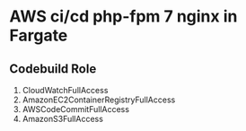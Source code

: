# AWS ci/cd php-fpm 7 nginx in Fargate
## Codebuild  Role
   1) CloudWatchFullAccess
   2) AmazonEC2ContainerRegistryFullAccess
   3) AWSCodeCommitFullAccess 
   4) AmazonS3FullAccess

